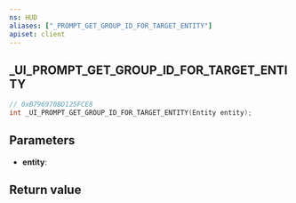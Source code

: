 ```yaml
---
ns: HUD
aliases: ["_PROMPT_GET_GROUP_ID_FOR_TARGET_ENTITY"]
apiset: client
---
```

## _UI_PROMPT_GET_GROUP_ID_FOR_TARGET_ENTITY

```c
// 0xB796970BD125FCE8
int _UI_PROMPT_GET_GROUP_ID_FOR_TARGET_ENTITY(Entity entity);
```


## Parameters
* **entity**:

## Return value